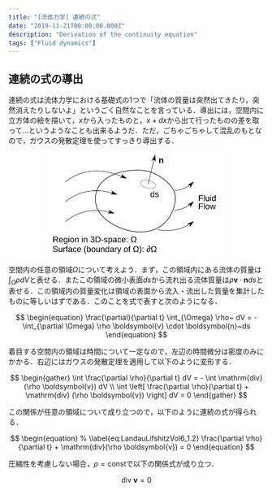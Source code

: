 ```yaml
---
title: "[流体力学] 連続の式"
date: "2019-11-21T00:00:00.000Z"
description: "Derivation of the continuity equation"
tags: ["Fluid dynamics"]
---
```


## 連続の式の導出

連続の式は流体力学における基礎式の1つで「流体の質量は突然出てきたり，突然消えたりしないよ」というごく自然なことを言っている．導出には，空間内に立方体の絵を描いて，$x$から入ったものと，$x+dx$から出て行ったものの差を取って...というようなことも出来るようだ．ただ，ごちゃごちゃして混乱のもとなので，ガウスの発散定理を使ってすっきり導出する．

<div align="center"><img src=".\continuity.svg" width="350" title="Mass Conservation in a Certain Region in 3D-space"></div>

空間内の任意の領域$\Omega$について考えよう．まず，この領域内にある流体の質量は$\int_{\Omega} \rho dV$と表せる．またこの領域の微小表面$ds$から流れ出る流体質量は$\rho \boldsymbol{v} \cdot \boldsymbol{n} ds$と表せる．この領域内の質量変化は領域の表面から流入・流出した質量を集計したものに等しいはずである．このことを式で表すと次のようになる．

$$
\begin{equation}
\frac{\partial}{\partial t} \int_{\Omega} \rho~ dV = - \int_{\partial \Omega} \rho \boldsymbol{v} \cdot \boldsymbol{n}~ds
\end{equation}
$$

着目する空間内の領域は時間について一定なので，左辺の時間微分は密度のみにかかる．右辺にはガウスの発散定理を適用して以下のように変形する．

$$
\begin{gather}
\int \frac{\partial \rho}{\partial t} dV = - \int \mathrm{div} (\rho \boldsymbol{v}) dV \\
\int \left[ \frac{\partial \rho}{\partial t} + \mathrm{div} (\rho \boldsymbol{v}) \right] dV = 0
\end{gather}
$$

この関係が任意の領域について成り立つので，以下のように連続の式が得られる．

$$
\begin{equation}
% \label{eq:LandauLifshitzVol6_1.2}
\frac{\partial \rho}{\partial t} + \mathrm{div}(\rho \boldsymbol{v}) = 0
\end{equation}
$$

圧縮性を考慮しない場合，$\rho=\mathrm{const}$で以下の関係式が成り立つ．

$$
\begin{equation}
% \label{eq:LandauLifshitzVol6_10.2}
\mathrm{div}~ \boldsymbol{v}= 0
\end{equation}
$$